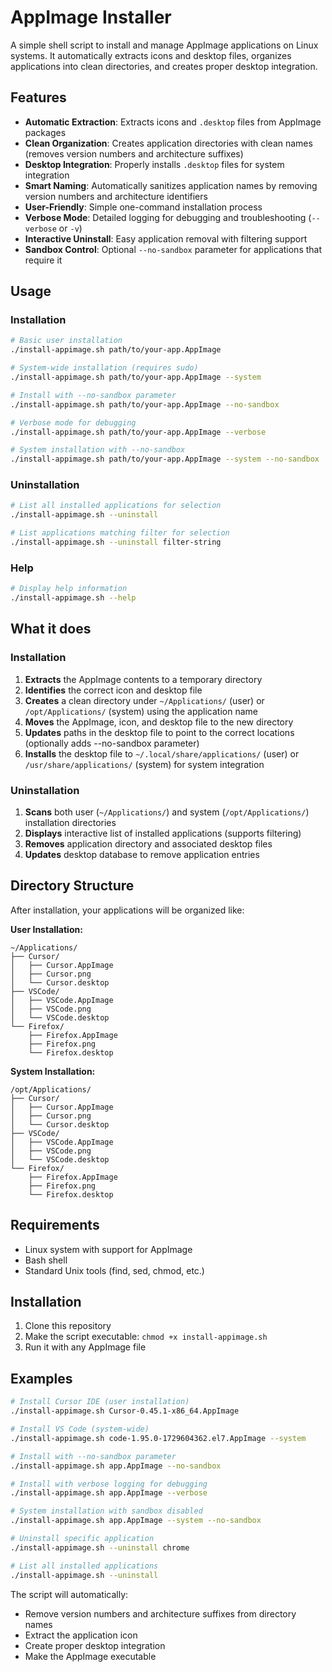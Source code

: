 # AppImage Installer

A simple shell script to install and manage AppImage applications on Linux systems. It automatically extracts icons and desktop files, organizes applications into clean directories, and creates proper desktop integration.

## Features

- **Automatic Extraction**: Extracts icons and `.desktop` files from AppImage packages
- **Clean Organization**: Creates application directories with clean names (removes version numbers and architecture suffixes)
- **Desktop Integration**: Properly installs `.desktop` files for system integration
- **Smart Naming**: Automatically sanitizes application names by removing version numbers and architecture identifiers
- **User-Friendly**: Simple one-command installation process
- **Verbose Mode**: Detailed logging for debugging and troubleshooting (`--verbose` or `-v`)
- **Interactive Uninstall**: Easy application removal with filtering support
- **Sandbox Control**: Optional `--no-sandbox` parameter for applications that require it

## Usage

### Installation
```bash
# Basic user installation
./install-appimage.sh path/to/your-app.AppImage

# System-wide installation (requires sudo)
./install-appimage.sh path/to/your-app.AppImage --system

# Install with --no-sandbox parameter
./install-appimage.sh path/to/your-app.AppImage --no-sandbox

# Verbose mode for debugging
./install-appimage.sh path/to/your-app.AppImage --verbose

# System installation with --no-sandbox
./install-appimage.sh path/to/your-app.AppImage --system --no-sandbox
```

### Uninstallation
```bash
# List all installed applications for selection
./install-appimage.sh --uninstall

# List applications matching filter for selection
./install-appimage.sh --uninstall filter-string
```

### Help
```bash
# Display help information
./install-appimage.sh --help
```

## What it does

### Installation
1. **Extracts** the AppImage contents to a temporary directory
2. **Identifies** the correct icon and desktop file
3. **Creates** a clean directory under `~/Applications/` (user) or `/opt/Applications/` (system) using the application name
4. **Moves** the AppImage, icon, and desktop file to the new directory
5. **Updates** paths in the desktop file to point to the correct locations (optionally adds --no-sandbox parameter)
6. **Installs** the desktop file to `~/.local/share/applications/` (user) or `/usr/share/applications/` (system) for system integration

### Uninstallation
1. **Scans** both user (`~/Applications/`) and system (`/opt/Applications/`) installation directories
2. **Displays** interactive list of installed applications (supports filtering)
3. **Removes** application directory and associated desktop files
4. **Updates** desktop database to remove application entries

## Directory Structure

After installation, your applications will be organized like:

**User Installation:**
```
~/Applications/
├── Cursor/
│   ├── Cursor.AppImage
│   ├── Cursor.png
│   └── Cursor.desktop
├── VSCode/
│   ├── VSCode.AppImage
│   ├── VSCode.png
│   └── VSCode.desktop
└── Firefox/
    ├── Firefox.AppImage
    ├── Firefox.png
    └── Firefox.desktop
```

**System Installation:**
```
/opt/Applications/
├── Cursor/
│   ├── Cursor.AppImage
│   ├── Cursor.png
│   └── Cursor.desktop
├── VSCode/
│   ├── VSCode.AppImage
│   ├── VSCode.png
│   └── VSCode.desktop
└── Firefox/
    ├── Firefox.AppImage
    ├── Firefox.png
    └── Firefox.desktop
```

## Requirements

- Linux system with support for AppImage
- Bash shell
- Standard Unix tools (find, sed, chmod, etc.)

## Installation

1. Clone this repository
2. Make the script executable: `chmod +x install-appimage.sh`
3. Run it with any AppImage file

## Examples

```bash
# Install Cursor IDE (user installation)
./install-appimage.sh Cursor-0.45.1-x86_64.AppImage

# Install VS Code (system-wide)
./install-appimage.sh code-1.95.0-1729604362.el7.AppImage --system

# Install with --no-sandbox parameter
./install-appimage.sh app.AppImage --no-sandbox

# Install with verbose logging for debugging
./install-appimage.sh app.AppImage --verbose

# System installation with sandbox disabled
./install-appimage.sh app.AppImage --system --no-sandbox

# Uninstall specific application
./install-appimage.sh --uninstall chrome

# List all installed applications
./install-appimage.sh --uninstall
```

The script will automatically:
- Remove version numbers and architecture suffixes from directory names
- Extract the application icon
- Create proper desktop integration
- Make the AppImage executable